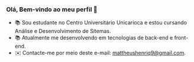 ### Olá, Bem-vindo ao meu perfil 👋
- 📚 Sou estudante no Centro Universitário Unicarioca e estou cursando Análise e Desenvolvimento de Sitemas.
- 📚 Atualmente me desenvolvendo em tecnologias de back-end e front-end.
- ✉️ Contacte-me por meio deste e-mail: mattheushenriq9@gmail.com.
